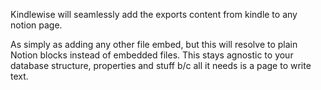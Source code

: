 Kindlewise will seamlessly add the exports content from kindle to any notion page.

As simply as adding any other file embed, but this will resolve to plain Notion blocks instead of embedded files. This stays agnostic to your database structure, properties and stuff b/c all it needs is a page to write text.
